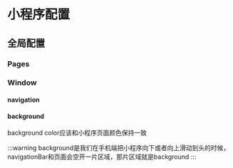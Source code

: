 # 小程序配置

## 全局配置

### Pages

### Window

#### navigation


#### background

background color应该和小程序页面颜色保持一致

:::warning
background是我们在手机端把小程序向下或者向上滑动到头的时候，navigationBar和页面会空开一片区域，那片区域就是background
:::

